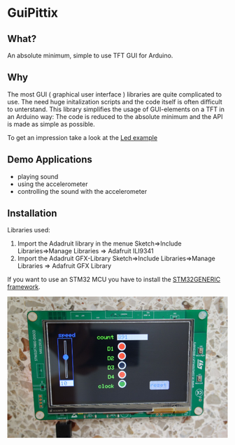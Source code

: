 # GuiPittix

## What?
An absolute minimum, simple to use TFT GUI for Arduino.

## Why
The most GUI ( graphical user interface ) libraries are quite complicated to use.
The need huge initalization scripts and the code itself is often difficult to unterstand.
This library simplifies the usage of GUI-elements on a TFT in an Arduino way: 
The code is reduced to the absolute minimum and the API is made as simple as possible.

To get an impression take a look at the [Led example](https://github.com/ChrisMicro/GuiPittix/blob/master/examples/Led/Led.ino)

## Demo Applications
- playing sound 
- using the accelerometer
- controlling the sound with the accelerometer

## Installation

Libraries used:
1. Import the Adadruit library in the menue
Sketch=>Include Libraries=>Manage Libraries =>  Adafruit ILI9341   
2. Import the Adadruit GFX-Library
Sketch=>Include Libraries=>Manage Libraries =>  Adafruit GFX Library  

If you want to use an STM32 MCU you have to install the [STM32GENERIC framework](https://github.com/ChrisMicro/STM32GENERIC).

<p align="left">
  <img src="/doc/GuiDemo.png" width="1024"/>
</p>
